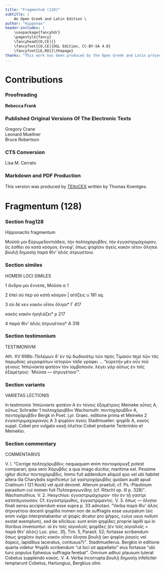 ```yaml
---
title: "Fragmentum (128)"
subtitle: |
	An Open Greek and Latin Edition \ 
author: "Hipponax"
header-includes: | 
	\usepackage{fancyhdr}
	\pagestyle{fancy}
	\fancyhead[CO,CE]{}
	\fancyfoot[CO,CE]{OGL Edition, CC-BY-SA 4.0}
	\fancyfoot[LE,RO]{\thepage}
thanks: "This work has been produced by the Open Greek and Latin project through the help of volunteers. See contributions for details."
...
```


# Contributions

### Proofreading

**Rebecca Frank**  

### Published Original Versions Of The Electronic Texts

Gregory Crane  
Leonard Muellner  
Bruce Robertson  
  
### CTS Conversion

Lisa M. Cerrato  
  
### Markdown and PDF Production

This version was produced by [TEItoCEX](https://github.com/ThomasK81/TEItoCEX) written by Thomas Koentges.

# Fragmentum (128)

### Section frag128

<head rend="center" xml:lang="lat">Hipponactis fragmentum</head>
<p><pb facs="corpusculumpoesi01lipsuoft_0035"/>
<lb n="1" resp="ogl" xml:base="urn:cts:greekLit:tlg0233.tlg001.1st1K-grc1"/>Μοῦσά μοι Εὐρυμεδοντιάδεα, τὴν πολτοχάρυβδιν, 
<lb n="2" resp="ogl" xml:base="urn:cts:greekLit:tlg0233.tlg001.1st1K-grc1"/>τὴν ἐγγαστριμάχαιραν, ὃς ἐσθίει οὐ κατὰ κόσμον, 
<lb n="3" resp="ogl"  xml:base="urn:cts:greekLit:tlg0233.tlg001.1st1K-grc1"/>ἔννεφʼ, ὅπως ψηφῖσιν <add>ἀγεὶς</add> κακὸν οἶτον ὄληται 
<lb n="4" resp="ogl" xml:base="urn:cts:greekLit:tlg0233.tlg001.1st1K-grc1"/>βουλῇ δημοσίῃ παρὰ θῖνʼ ἁλὸς ἀτρυγέτοιο. </p>


### Section similes

<head rend="center" xml:lang="lat">HOMERI LOCI SIMILES</head>
<p corresp="#1"><num>1</num> ἄνδρα μοι ἔννεπε, Μοῦσα <bibl>α 1</bibl></p>
<p corresp="#2"><num>2</num> ἐπεὶ σύ περ οὐ κατὰ κόσμον | αἰτίζεις <bibl>υ 181</bibl> sq.</p> 
<p corresp="#3"><num>3</num> σὺ δέ κεν κακὸν οἶτον ὄληαι* <bibl>Γ 417</bibl></p> 
<p corresp="#3">κακὸς κακὸν ἡγηλάζει* <bibl>ρ 217</bibl></p>
<p corresp="#4"><num>4</num> παρὰ θῖνʼ ἁλὸς ἀτρυγέτοιο* <bibl>Α 316</bibl></p>


### Section testimonium

<head rend="center" xml:lang="lat">TESTIMONIVM</head>                    
<p><bibl>Ath. XV 698b</bibl>: Πολέμων δʼ ἐν τῷ δωδεκάτῳ τῶν πρὸς Τίμαιον περὶ τῶν τὰς παρῳδίας γεγραφότων ἱστορῶν τάδε γράφει ... <q>εὐρετὴν μὲν οὖν τοῦ γένους Ἱππώνακτα φατέον τὸν ἰαμβοποιόν. λέγει γὰρ οὕτως ἐν τοῖς ἑξαμέτροις·  <q>Μοῦσα — ἀτρυγέτοιο</q></q>. </p>


### Section variants

<head rend="center" xml:lang="lat">VARIETAS LECTIONIS</head>
<p><foreign xml:lang="lat">ln testimonio</foreign> Ἱππώνακτε φατέον <foreign xml:lang="lat">Α</foreign> ἐν τόνοις ἑξαμέτροις <foreign >Meineke</foreign> οὗτος <foreign xml:lang="lat">Α</foreign>, οὕτως <foreign xml:lang="lat">Schrader</foreign> <num>1</num> πολτοχάρυβδιν <foreign xml:lang="lat">Wachsmuth:</foreign> ποντοχάρυβδιν <foreign xml:lang="lat">Α</foreign>, παντοχάρυβδιν <foreign xml:lang="lat">Bergk in Poet. Lyr. Graec. editione prima et Meineke</foreign> <num>2</num> ἐνγαστριμαχαιρανος <foreign xml:lang="lat">Α</foreign> <num>3</num> ψηφῖσιν <add>ἀγεὶς</add> <foreign xml:lang="lat">Stadtmueller:</foreign> ψηφῖδι <foreign xml:lang="lat">Α</foreign>, κακὸς <foreign xml:lang="lat">suppl. Cobet pro vulgato</foreign> κακῇ ὀλεῖται <foreign xml:lang="lat">Cobet probante Tenbrinkio et Meinekio.</foreign> 
</p>


### Section commentary

<head rend="center" xml:lang="lat">COMMENTARIVS</head>
<p xml:lang="lat"><label rend="bold">V. l.</label> <q>Corrige <foreign xml:lang="grc">πολτοχάρυβδιν</foreign>; nequaquam enim <foreign xml:lang="grc">ποντοφάρυγξ</foreign> potest comparari; ipsa vero <foreign xml:lang="grc">Χάρυβδις</foreign> a qua imago ducitur, maritima est. Pessime igitur dicitur <foreign xml:lang="grc">ποντοχάρυβδις</foreign>. Immo fuit addendum aliquid quo vel ubi habitet altera illa Charybdis significetur (ut <foreign xml:lang="grc">γαστροχάρυβδις</foreign> quidam <pb facs="corpusculumpoesi01lipsuoft_0036"/>audit apud Cratinum Ι 121 Kock) vel quid devoret. Alterum praetuli; cf. Ps.-Plautinum parasitum cui nomen fuit <foreign xml:lang="grc">Πολτοφαγωνίδης</foreign> (cf. Ritschl op. IIl p. 328)</q>. Wachsmuthius. <label rend="bold">V. 2.</label> Hesychius: <foreign xml:lang="grc">ἐγγαστριμάχαιραν· τὴν ἐν τῇ γαστρὶ κατατέμνουσαν</foreign>. Cf. <foreign xml:lang="grc">ἐγγαστρίμυθος, ἐγγαστρίμαντις</foreign>. <label rend="bold">V. 3.</label> <foreign xml:lang="grc">ὅπως — ὄληται</foreign> finali sensu accipiendum esse supra p. 33 adnotavi. <q>Verba <foreign xml:lang="grc">παρὰ θῖνʼ ἁλὸς ἀτρυγέτοιο</foreign> docent <foreign xml:lang="grc">ψηφῖδα</foreign> nomen non de suffragiis esse usurpatum (sic enim vulgo interpretabantur ut <foreign xml:lang="grc">ψηφίς</foreign> dicatur pro <foreign xml:lang="grc">ψῆφος</foreign>, cuius usus nullum exstat exemplum), sed de silicibus: sunt enim <foreign xml:lang="grc">ψηφῖδες</foreign> proprie lapilli qui in litoribus inveniuntur: <foreign xml:lang="grc">αἱ ἐν τοῖς αἰγιαλοῖς ψηφῖδες (ἐν τοῖς αἰγιαλοῖς = παρὰ θῖνʼ ἁλός)</foreign> Luc. pisc. 35, Tim. 5, Parasit. 52; fortasse scribendum <foreign xml:lang="grc">ὅπως ψηφῖσιν ἀγεὶς κακὸν οἶτον ὄληται βουλῇ</foreign> (an <foreign xml:lang="grc">ψηφῖσι ῥαγεὶς</foreign> vel <foreign xml:lang="grc">δαρείς</foreign>, lapidibus laceratus, contusus?)</q>. Stadtmuellerus. Bergkio in editione quarta videtur <foreign xml:lang="grc">Ψηφῖδι</foreign> scribendum <q>ut loci sit appellatio</q> eius fortasse <q>ubi tunc populus Ephesius suffragia ferebat</q>. Omnium adhuc plausum tulerat Cobetus supplendo <foreign xml:lang="grc">κακός</foreign>. <label rend="bold">V. 4.</label> Verba incorrupta <foreign xml:lang="grc">βουλῇ δημοσίῃ</foreign> infeliciter temptarunt Cobetus, Hartungius, Bergkius olim. </p>

